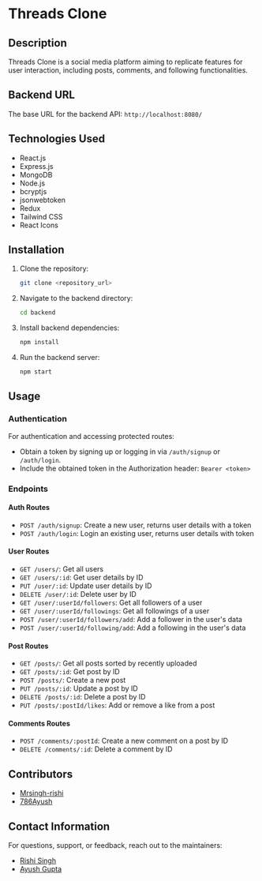 # Threads Clone

## Description
Threads Clone is a social media platform aiming to replicate features for user interaction, including posts, comments, and following functionalities.

## Backend URL
The base URL for the backend API: `http://localhost:8080/`


## Technologies Used
- React.js
- Express.js
- MongoDB
- Node.js
- bcryptjs
- jsonwebtoken
- Redux
- Tailwind CSS
- React Icons

## Installation
1. Clone the repository:
    ```bash
    git clone <repository_url>
    ```
2. Navigate to the backend directory:
    ```bash
    cd backend
    ```
3. Install backend dependencies:
    ```bash
    npm install
    ```
4. Run the backend server:
    ```bash
    npm start
    ```

## Usage
### Authentication
For authentication and accessing protected routes:
- Obtain a token by signing up or logging in via `/auth/signup` or `/auth/login`.
- Include the obtained token in the Authorization header: `Bearer <token>`

### Endpoints
#### Auth Routes
- `POST /auth/signup`: Create a new user, returns user details with a token
- `POST /auth/login`: Login an existing user, returns user details with token

#### User Routes
- `GET /users/`: Get all users
- `GET /users/:id`: Get user details by ID
- `PUT /user/:id`: Update user details by ID
- `DELETE /user/:id`: Delete user by ID
- `GET /user/:userId/followers`: Get all followers of a user
- `GET /user/:userId/followings`: Get all followings of a user
- `POST /user/:userId/followers/add`: Add a follower in the user's data
- `POST /user/:userId/following/add`: Add a following in the user's data

#### Post Routes
- `GET /posts/`: Get all posts sorted by recently uploaded
- `GET /posts/:id`: Get post by ID
- `POST /posts/`: Create a new post
- `PUT /posts/:id`: Update a post by ID
- `DELETE /posts/:id`: Delete a post by ID
- `PUT /posts/:postId/likes`: Add or remove a like from a post

#### Comments Routes
- `POST /comments/:postId`: Create a new comment on a post by ID
- `DELETE /comments/:id`: Delete a comment by ID

## Contributors
- [Mrsingh-rishi](https://github.com/mrsingh-rishi)
- [786Ayush](https://github.com/786Ayush)

## Contact Information
For questions, support, or feedback, reach out to the maintainers:
- [Rishi Singh](rs3949472@gmail.com)
- [Ayush Gupta](guptaayush617@gmail.com)
